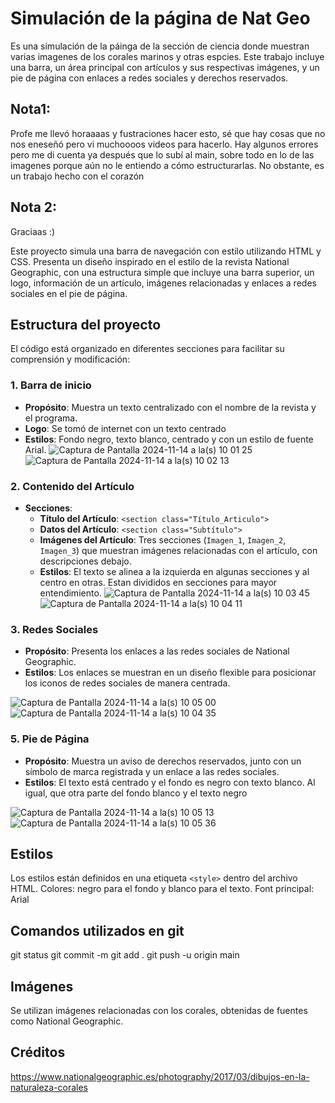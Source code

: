 # Simulación de la página de Nat Geo

Es una simulación de la páinga de la sección de ciencia donde muestran varias imagenes de  los corales marinos y otras espcies. Este trabajo incluye una barra, un área principal con artículos y sus respectivas imágenes, y un pie de página con enlaces a redes sociales y derechos reservados.

## Nota1: 
Profe me llevó horaaaas y fustraciones hacer esto, sé que hay cosas que no nos eneseñó pero vi muchoooos videos para hacerlo. Hay algunos errores pero me di cuenta ya después que lo subí al main, sobre todo en lo de las imagenes porque aún no le entiendo a cómo estructurarlas. No obstante, es un trabajo hecho con el corazón 
## Nota 2: 
Graciaas :)

Este proyecto simula una barra de navegación con estilo utilizando HTML y CSS. Presenta un diseño inspirado en el estilo de la revista National Geographic, con una estructura simple que incluye una barra superior, un logo, información de un artículo, imágenes relacionadas y enlaces a redes sociales en el pie de página.



## Estructura del proyecto

El código está organizado en diferentes secciones para facilitar su comprensión y modificación:

### 1. **Barra de inicio**
   - **Propósito**: Muestra un texto centralizado con el nombre de la revista y el programa.
   - **Logo**: Se tomó de internet con un texto centrado
   - **Estilos**: Fondo negro, texto blanco, centrado y con un estilo de fuente Arial.
![Captura de Pantalla 2024-11-14 a la(s) 10 01 25](https://github.com/user-attachments/assets/09661530-0b77-448b-84b4-eb03f889a5cd)
![Captura de Pantalla 2024-11-14 a la(s) 10 02 13](https://github.com/user-attachments/assets/1ab94f32-a7c4-4ce3-9eba-0fd6c60c58c3)
    

### 2. **Contenido del Artículo**
   - **Secciones**:
     - **Título del Artículo**: `<section class="Título_Articulo">`
     - **Datos del Artículo**: `<section class="Subtítulo">`
     - **Imágenes del Artículo**: Tres secciones (`Imagen_1`, `Imagen_2`, `Imagen_3`) que muestran imágenes relacionadas con el artículo, con descripciones debajo.
     - **Estilos**: El texto se alinea a la izquierda en algunas secciones y al centro en otras. Estan divididos en secciones para mayor entendimiento. 
 ![Captura de Pantalla 2024-11-14 a la(s) 10 03 45](https://github.com/user-attachments/assets/a19454cb-309a-4177-a129-7816f3e17fe4)
![Captura de Pantalla 2024-11-14 a la(s) 10 04 11](https://github.com/user-attachments/assets/25acf0a4-70e3-4842-86c6-0994a6609f0b)

### 3. **Redes Sociales**
   - **Propósito**: Presenta los enlaces a las redes sociales de National Geographic.
   - **Estilos**: Los enlaces se muestran en un diseño flexible para posicionar los iconos de redes sociales de manera centrada.

![Captura de Pantalla 2024-11-14 a la(s) 10 05 00](https://github.com/user-attachments/assets/90c44feb-75c7-46da-b591-3adbea9f19a3)
![Captura de Pantalla 2024-11-14 a la(s) 10 04 35](https://github.com/user-attachments/assets/05278984-eed2-4e3e-8264-aa3e929e4395)


### 5. **Pie de Página**
   - **Propósito**: Muestra un aviso de derechos reservados, junto con un símbolo de marca registrada y un enlace a las redes sociales.
   - **Estilos**: El texto está centrado y el fondo es negro con texto blanco. Al igual, que otra parte del fondo blanco y el texto negro
                   
![Captura de Pantalla 2024-11-14 a la(s) 10 05 13](https://github.com/user-attachments/assets/34831c78-ffbc-4f4d-877e-27348d1de85a)
![Captura de Pantalla 2024-11-14 a la(s) 10 05 36](https://github.com/user-attachments/assets/8584b390-dde8-47ad-bd25-75d7d49367cc)

## Estilos

Los estilos están definidos en una etiqueta `<style>` dentro del archivo HTML. 
Colores: negro para el fondo y blanco para el texto.
Font principal: Arial

## Comandos utilizados en git 
git status
git commit -m
git add .
git push -u origin main 


## Imágenes

Se utilizan imágenes relacionadas con los corales, obtenidas de fuentes como National Geographic. 

## Créditos
https://www.nationalgeographic.es/photography/2017/03/dibujos-en-la-naturaleza-corales 

